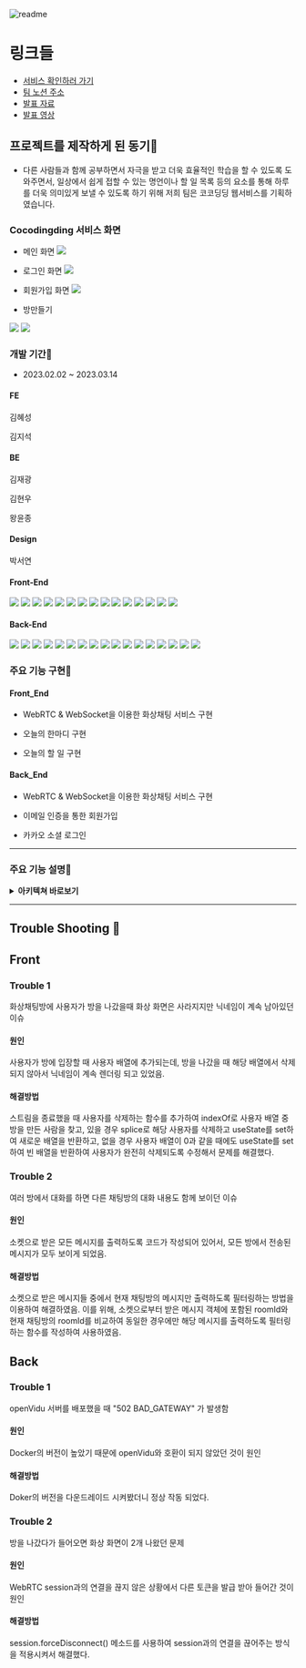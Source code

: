 
![readme](https://s3.us-west-2.amazonaws.com/secure.notion-static.com/e5c05ce9-f81a-4b2a-be7c-90ba1af3958e/p1.png?X-Amz-Algorithm=AWS4-HMAC-SHA256&X-Amz-Content-Sha256=UNSIGNED-PAYLOAD&X-Amz-Credential=AKIAT73L2G45EIPT3X45%2F20230314%2Fus-west-2%2Fs3%2Faws4_request&X-Amz-Date=20230314T131924Z&X-Amz-Expires=86400&X-Amz-Signature=a30762635b77082812f7fe2615220863ecddcaa686901a7cbadf055ac388b393&X-Amz-SignedHeaders=host&response-content-disposition=filename%3D%22p1.png%22&x-id=GetObject)

# 링크들
- [서비스 확인하러 가기](https://coco-test-kappa.vercel.app/)
- [팀 노션 주소](https://www.notion.so/99-_-a26aba0c26cf479aa67507282b362c41 )
- [발표 자료](https://www.canva.com/design/DAFcwdozTV4/Q62jR6AZKt97psxmQC59hg/edit?utm_content=DAFcwdozTV4&utm_campaign=designshare&utm_medium=link2&utm_source=sharebutton)
- [발표 영상](https://www.canva.com/design/DAFcwdozTV4/HCQVn8mTXPYgxsDkTWEaPg/view?utm_content=DAFcwdozTV4&utm_campaign=designshare&utm_medium=link&utm_source=recording_view)
## 프로젝트를 제작하게 된 동기📍
- 다른 사람들과 함께 공부하면서 자극을 받고 더욱 효율적인 학습을 할 수 있도록 도와주면서, 일상에서 쉽게 접할 수 있는 명언이나 할 일 목록 등의 요소를 통해 하루를 더욱 의미있게 보낼 수 있도록 하기 위해 저희 팀은 코코딩딩 웹서비스를 기획하였습니다.

### Cocodingding 서비스 화면
- 메인 화면
  <img src="https://file.notion.so/f/s/582fc855-8ae4-4b4e-8845-bdad25148560/Home.png?id=7c2ebbe5-34b8-4be5-8ddf-54e65aab484a&table=block&spaceId=1c944271-6073-4a3a-810c-c28369cda247&expirationTimestamp=1684058540781&signature=QbgbBLL2tVVhL3opYlGSPGo-p7QrkXfBN582R1OpUkA&downloadName=Home.png">

- 로그인 화면
  <img src="https://file.notion.so/f/s/0e3f4adb-724c-4989-8c1d-b2d14351477e/Home_Login.png?id=57fc926f-9166-42b5-b3f2-598d17d2e8aa&table=block&spaceId=1c944271-6073-4a3a-810c-c28369cda247&expirationTimestamp=1684058567730&signature=TV48jwIMN20BOKyZkpOaSvg68pJ0SrhRbArLaFTExZM&downloadName=Home_Login.png">

- 회원가입 화면
  <img src="https://file.notion.so/f/s/a0c0b8eb-8eae-4bbb-a279-3ee005166c5f/Home_Join.png?id=bb5e7fe2-121d-4075-8d6c-1c2ef6704a12&table=block&spaceId=1c944271-6073-4a3a-810c-c28369cda247&expirationTimestamp=1684058592332&signature=Sfy7ZYnQhonK19LdsmJcYjjE9qDqiUidy3WObPOiZuQ&downloadName=Home_Join.png">

- 방만들기
<img src="https://file.notion.so/f/s/a949ae67-94d1-440f-ba9e-1e4f9a40edbd/Home_CreateRM.Default.png?id=967e9b49-18fd-472f-ba4b-9e0993fdd0a2&table=block&spaceId=1c944271-6073-4a3a-810c-c28369cda247&expirationTimestamp=1684058632282&signature=VBFgrYuId31ttIO-n49lw-dxXZG5X0_NFxq3JBPSP5Y&downloadName=Home_CreateRM.Default.png">
<img src="https://file.notion.so/f/s/582309ec-dcd5-417e-8728-40f47cc61530/Home_CreateRM.Cate..png?id=10a4ddb0-47a1-46f8-9876-3ced7256bbee&table=block&spaceId=1c944271-6073-4a3a-810c-c28369cda247&expirationTimestamp=1684058673968&signature=26ty-KuksvnGspxQQs8XLY2LKMNsT_4Q_vrdG1xQ3XA&downloadName=Home_CreateRM.Cate..png">

### 개발 기간📍

- 2023.02.02 ~ 2023.03.14

#### FE
김혜성

김지석

#### BE
김재광

김현우

왕윤종

#### Design
박서연

#### **Front-End**
<p>
  <img src="https://img.shields.io/badge/JavaScript-F7DF1E?style=for-the-badge&logo=JavaScript&logoColor=black">
  <img src="https://img.shields.io/badge/React-61DAFB?style=for-the-badge&logo=React&logoColor=black">
  <img src="https://img.shields.io/badge/Create React App-09D3AC?style=for-the-badge&logo=Create React App&logoColor=black">
  <img src="https://img.shields.io/badge/Redux-764ABC?style=for-the-badge&logo=Redux&logoColor=white">
  <img src="https://img.shields.io/badge/Axios-5A29E4?style=for-the-badge&logo=Axios&logoColor=white">
  <img src="https://img.shields.io/badge/Yarn-2C8EBB?style=for-the-badge&logo=Yarn&logoColor=white">
  <img src="https://img.shields.io/badge/HTTPS-8BFCAB?style=for-the-badge&logo=HTTPS&logoColor=white">
  <img src="https://img.shields.io/badge/SASS-DB7093?style=for-the-badge&logo=SASS&logoColor=white">
  <img src="https://img.shields.io/badge/GitHub-121212?style=for-the-badge&logo=GitHub&logoColor=white">
  <img src="https://img.shields.io/badge/Figma-F24E1E?style=for-the-badge&logo=Figma&logoColor=white">
  <img src="https://img.shields.io/badge/Amazon S3-569A31?style=for-the-badge&logo=Amazon S3&logoColor=white">
  <img src="https://img.shields.io/badge/Cloud Front-FDC520?style=for-the-badge&logo=Cloud Front&logoColor=white">
  <img src="https://img.shields.io/badge/WebRTC-3F7CF6?style=for-the-badge&logo=WebRTC&logoColor=white">
  <img src="https://img.shields.io/badge/OPEN Vidu-3EF1AC?style=for-the-badge&logo=OPEN Vidu&logoColor=white">
  <img src="https://img.shields.io/badge/STOMP-313131?style=for-the-badge&logo=STOMP&logoColor=white">
</p>

#### **Back-End**
<p>
  <img src="https://img.shields.io/badge/Spring-A5E882?style=for-the-badge&logo=Spring&logoColor=black">
  <img src="https://img.shields.io/badge/Docker-76CBFD?style=for-the-badge&logo=Docker&logoColor=black">
  <img src="https://img.shields.io/badge/Intelli J-FA2C48?style=for-the-badge&logo=IntelliJS&logoColor=white">
  <img src="https://img.shields.io/badge/Amazon EC2-FDC959?style=for-the-badge&logo=Amazon EC2&logoColor=black">
  <img src="https://img.shields.io/badge/Amazon S3-569A31?style=for-the-badge&logo=Amazon S3&logoColor=white">
  <img src="https://img.shields.io/badge/Amazon RDS-547CFA?style=for-the-badge&logo=Amazon RDS&logoColor=white">
  <img src="https://img.shields.io/badge/Amazon ROUTER 53-FDD485?style=for-the-badge&logo=ROUTER 53r&logoColor=black">
  <img src="https://img.shields.io/badge/My SQL-FBBB5B?style=for-the-badge&logo=My SQL&logoColor=black">
  <img src="https://img.shields.io/badge/HTTPS-8BFCAB?style=for-the-badge&logo=HTTPS&logoColor=white">
  <img src="https://img.shields.io/badge/GitHub-121212?style=for-the-badge&logo=GitHub&logoColor=white">
  <img src="https://img.shields.io/badge/Git Action-0E0E0E?style=for-the-badge&logo=Git Action&logoColor=white">
  <img src="https://img.shields.io/badge/KURENTO-ECF79C?style=for-the-badge&logo=KURENTO&logoColor=black">
  <img src="https://img.shields.io/badge/WebRTC-3F7CF6?style=for-the-badge&logo=WebRTC&logoColor=white">
  <img src="https://img.shields.io/badge/OPEN Vidu-3EF1AC?style=for-the-badge&logo=OPEN Vidu&logoColor=white">
  <img src="https://img.shields.io/badge/NGINX-19D982?style=for-the-badge&logo=NGINX&logoColor=black">
 <img src="https://img.shields.io/badge/AMAZON AWS-e61919?style=for-the-badge&logo=AMAZON AWS&logoColor=black">
<img src="https://img.shields.io/badge/STOMP-313131?style=for-the-badge&logo=STOMP&logoColor=white">
</p>


### 주요 기능 구현📍
#### **Front_End**

- WebRTC & WebSocket을 이용한 화상채팅 서비스 구현

- 오늘의 한마디 구현

- 오늘의 할 일 구현



#### **Back_End**

- WebRTC & WebSocket을 이용한 화상채팅 서비스 구현

- 이메일 인증을 통한 회원가입

- 카카오 소셜 로그인

-----

### 주요 기능 설명📍
<details>
<summary> <b>아키텍쳐 바로보기</b> </summary>
  <img src="https://s3.us-west-2.amazonaws.com/secure.notion-static.com/52a75f27-4bb3-49e8-8063-49d3debacf8d/Untitled.png?X-Amz-Algorithm=AWS4-HMAC-SHA256&X-Amz-Content-Sha256=UNSIGNED-PAYLOAD&X-Amz-Credential=AKIAT73L2G45EIPT3X45%2F20230314%2Fus-west-2%2Fs3%2Faws4_request&X-Amz-Date=20230314T131113Z&X-Amz-Expires=86400&X-Amz-Signature=ef8a903e1243f53569b00c99aa345aa3105783c159cf1e514b182a5e60d2853d&X-Amz-SignedHeaders=host&response-content-disposition=filename%3D%22Untitled.png%22&x-id=GetObject"> 
</details>

----

## Trouble Shooting 🔫

## Front

### Trouble 1
화상채팅방에 사용자가 방을 나갔을때 화상 화면은 사라지지만 닉네임이 계속 남아있던 이슈
#### 원인
사용자가 방에 입장할 때 사용자 배열에 추가되는데, 방을 나갔을 때 해당 배열에서 삭제되지 않아서 닉네임이 계속 렌더링 되고 있었음.
#### 해결방법
스트림을 종료했을 때 사용자를 삭제하는 함수를 추가하여 indexOf로 사용자 배열 중 방을 만든 사람을 찾고, 있을 경우 splice로 해당 사용자를 삭제하고 useState를 set하여 새로운 배열을 반환하고, 없을 경우 사용자 배열이 0과 같을 때에도 useState를 set하여 빈 배열을 반환하여 사용자가 완전히 삭제되도록 수정해서 문제를 해결했다.

### Trouble 2
 여러 방에서 대화를 하면 다른 채팅방의 대화 내용도 함께 보이던 이슈
#### 원인
소켓으로 받은 모든 메시지를 출력하도록 코드가 작성되어 있어서, 모든 방에서 전송된 메시지가 모두 보이게 되었음.
#### 해결방법
소켓으로 받은 메시지들 중에서 현재 채팅방의 메시지만 출력하도록 필터링하는 방법을 이용하여 해결하였음. 이를 위해, 소켓으로부터 받은 메시지 객체에 포함된 roomId와 현재 채팅방의 roomId를 비교하여 동일한 경우에만 해당 메시지를 출력하도록 필터링하는 함수를 작성하여 사용하였음.

## Back

### Trouble 1
openVidu 서버를 배포했을 때 "502 BAD_GATEWAY" 가 발생함
#### 원인
Docker의 버전이 높았기 때문에 openVidu와 호환이 되지 않았던 것이 원인
#### 해결방법
Doker의 버전을 다운드레이드 시켜봤더니 정상 작동 되었다.

### Trouble 2
방을 나갔다가 들어오면 화상 화면이 2개 나왔던 문제
#### 원인
WebRTC session과의 연결을 끊지 않은 상황에서 다른 토큰을 발급 받아 들어간 것이 원인
#### 해결방법
session.forceDisconnect() 메소드를 사용하여 session과의 연결을 끊어주는 방식을 적용시켜서 해결했다.
